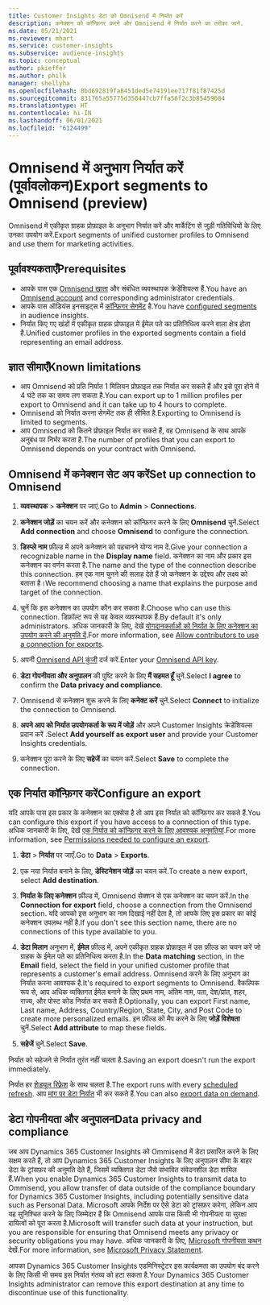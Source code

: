 ```yaml
---
title: Customer Insights डेटा को Omnisend में निर्यात करें
description: कनेक्शन को कॉन्फ़िगर करने और Omnisend में निर्यात करने का तरीका जानें.
ms.date: 05/21/2021
ms.reviewer: mhart
ms.service: customer-insights
ms.subservice: audience-insights
ms.topic: conceptual
author: pkieffer
ms.author: philk
manager: shellyha
ms.openlocfilehash: 8bd692819fa8451ded5e74191ee717f81f87425d
ms.sourcegitcommit: 831765a55775d358447cb7ffa56f2c3b85459084
ms.translationtype: HT
ms.contentlocale: hi-IN
ms.lasthandoff: 06/01/2021
ms.locfileid: "6124499"
---
```

# <a name="export-segments-to-omnisend-preview"></a><span data-ttu-id="1de57-103">Omnisend में अनुभाग निर्यात करें (पूर्वावलोकन)</span><span class="sxs-lookup"><span data-stu-id="1de57-103">Export segments to Omnisend (preview)</span></span>

<span data-ttu-id="1de57-104">Omnisend में एकीकृत ग्राहक प्रोफ़ाइल के अनुभाग निर्यात करें और मार्केटिंग सें जुड़ी गतिविधियों के लिए उनका उपयोग करें.</span><span class="sxs-lookup"><span data-stu-id="1de57-104">Export segments of unified customer profiles to Omnisend and use them for marketing activities.</span></span>

## <a name="prerequisites"></a><span data-ttu-id="1de57-105">पूर्वावश्यकताएँ</span><span class="sxs-lookup"><span data-stu-id="1de57-105">Prerequisites</span></span>

-   <span data-ttu-id="1de57-106">आपके पास एक [Omnisend खाता](https://www.omnisend.com/) और संबंधित व्यवस्थापक क्रेडेंशियल्स हैं.</span><span class="sxs-lookup"><span data-stu-id="1de57-106">You have an [Omnisend account](https://www.omnisend.com/) and corresponding administrator credentials.</span></span>
-   <span data-ttu-id="1de57-107">आपके पास ऑडियंस इनसाइट्स में [कॉन्फ़िगर सेगमेंट](segments.md) है.</span><span class="sxs-lookup"><span data-stu-id="1de57-107">You have [configured segments](segments.md) in audience insights.</span></span>
-   <span data-ttu-id="1de57-108">निर्यात किए गए खंडों में एकीकृत ग्राहक प्रोफाइल में ईमेल पते का प्रतिनिधित्व करने वाला क्षेत्र होता है.</span><span class="sxs-lookup"><span data-stu-id="1de57-108">Unified customer profiles in the exported segments contain a field representing an email address.</span></span>

## <a name="known-limitations"></a><span data-ttu-id="1de57-109">ज्ञात सीमाएँ</span><span class="sxs-lookup"><span data-stu-id="1de57-109">Known limitations</span></span>

- <span data-ttu-id="1de57-110">आप Omnisend को प्रति निर्यात 1 मिलियन प्रोफ़ाइल तक निर्यात कर सकते हैं और इसे पूरा होने में 4 घंटे तक का समय लग सकता है.</span><span class="sxs-lookup"><span data-stu-id="1de57-110">You can export up to 1 million profiles per export to Omnisend and it can take up to 4 hours to complete.</span></span>
- <span data-ttu-id="1de57-111">Omnisend को निर्यात करना सेगमेंट तक ही सीमित है.</span><span class="sxs-lookup"><span data-stu-id="1de57-111">Exporting to Omnisend is limited to segments.</span></span>
- <span data-ttu-id="1de57-112">आप Omnisend को कितने प्रोफ़ाइल निर्यात कर सकते हैं, वह Omnisend के साथ आपके अनुबंध पर निर्भर करता है.</span><span class="sxs-lookup"><span data-stu-id="1de57-112">The number of profiles that you can export to Omnisend depends on your contract with Omnisend.</span></span>

## <a name="set-up-connection-to-omnisend"></a><span data-ttu-id="1de57-113">Omnisend में कनेक्शन सेट अप करें</span><span class="sxs-lookup"><span data-stu-id="1de57-113">Set up connection to Omnisend</span></span>

1. <span data-ttu-id="1de57-114">**व्यवस्थापक** > **कनेक्शन** पर जाएं.</span><span class="sxs-lookup"><span data-stu-id="1de57-114">Go to **Admin** > **Connections**.</span></span>

1. <span data-ttu-id="1de57-115">**कनेक्शन जोड़ें** का चयन करें और कनेक्शन को कॉन्फ़िगर करने के लिए **Omnisend** चुनें.</span><span class="sxs-lookup"><span data-stu-id="1de57-115">Select **Add connection** and choose **Omnisend** to configure the connection.</span></span>

1. <span data-ttu-id="1de57-116">**डिस्प्ले नाम** फ़ील्ड में अपने कनेक्शन को पहचानने योग्य नाम दें.</span><span class="sxs-lookup"><span data-stu-id="1de57-116">Give your connection a recognizable name in the **Display name** field.</span></span> <span data-ttu-id="1de57-117">कनेक्शन का नाम और प्रकार इस कनेक्शन का वर्णन करता है.</span><span class="sxs-lookup"><span data-stu-id="1de57-117">The name and the type of the connection describe this connection.</span></span> <span data-ttu-id="1de57-118">हम एक नाम चुनने की सलाह देते हैं जो कनेक्शन के उद्देश्य और लक्ष्य को बताता है।</span><span class="sxs-lookup"><span data-stu-id="1de57-118">We recommend choosing a name that explains the purpose and target of the connection.</span></span>

1. <span data-ttu-id="1de57-119">चुनें कि इस कनेक्शन का उपयोग कौन कर सकता है.</span><span class="sxs-lookup"><span data-stu-id="1de57-119">Choose who can use this connection.</span></span> <span data-ttu-id="1de57-120">डिफ़ॉल्ट रूप से यह केवल व्यवस्थापक हैं.</span><span class="sxs-lookup"><span data-stu-id="1de57-120">By default it's only administrators.</span></span> <span data-ttu-id="1de57-121">अधिक जानकारी के लिए, देखें [योगदानकर्ताओं को निर्यात के लिए कनेक्शन का उपयोग करने की अनुमति दें](connections.md#allow-contributors-to-use-a-connection-for-exports).</span><span class="sxs-lookup"><span data-stu-id="1de57-121">For more information, see [Allow contributors to use a connection for exports](connections.md#allow-contributors-to-use-a-connection-for-exports).</span></span>

1. <span data-ttu-id="1de57-122">अपनी [Omnisend API कुंजी](https://support.omnisend.com/en/articles/1061890-generating-api-key) दर्ज करें.</span><span class="sxs-lookup"><span data-stu-id="1de57-122">Enter your [Omnisend API key](https://support.omnisend.com/en/articles/1061890-generating-api-key).</span></span>

1. <span data-ttu-id="1de57-123">**डेटा गोपनीयता और अनुपालन** की पुष्टि करने के लिए **मैं सहमत हूँ** चुनें.</span><span class="sxs-lookup"><span data-stu-id="1de57-123">Select **I agree** to confirm the **Data privacy and compliance**.</span></span>

1. <span data-ttu-id="1de57-124">Omnisend से कनेक्शन शुरू करने के लिए **कनेक्ट करें** चुनें.</span><span class="sxs-lookup"><span data-stu-id="1de57-124">Select **Connect** to initialize the connection to Omnisend.</span></span>

1. <span data-ttu-id="1de57-125">**अपने आप को निर्यात उपयोगकर्ता के रूप में जोड़ें** और अपने Customer Insights क्रेडेंशियल्स प्रदान करें .</span><span class="sxs-lookup"><span data-stu-id="1de57-125">Select **Add yourself as export user** and provide your Customer Insights credentials.</span></span>

1. <span data-ttu-id="1de57-126">कनेक्शन पूरा करने के लिए **सहेजें** का चयन करें.</span><span class="sxs-lookup"><span data-stu-id="1de57-126">Select **Save** to complete the connection.</span></span>

## <a name="configure-an-export"></a><span data-ttu-id="1de57-127">एक निर्यात कॉन्फ़िगर करें</span><span class="sxs-lookup"><span data-stu-id="1de57-127">Configure an export</span></span>

<span data-ttu-id="1de57-128">यदि आपके पास इस प्रकार के कनेक्शन का एक्सेस है तो आप इस निर्यात को कॉन्फ़िगर कर सकते हैं.</span><span class="sxs-lookup"><span data-stu-id="1de57-128">You can configure this export if you have access to a connection of this type.</span></span> <span data-ttu-id="1de57-129">अधिक जानकारी के लिए, देखें [एक निर्यात को कॉन्फ़िगर करने के लिए आवश्यक अनुमतियां](export-destinations.md#set-up-a-new-export).</span><span class="sxs-lookup"><span data-stu-id="1de57-129">For more information, see [Permissions needed to configure an export](export-destinations.md#set-up-a-new-export).</span></span>

1. <span data-ttu-id="1de57-130">**डेटा** > **निर्यात** पर जाएँ.</span><span class="sxs-lookup"><span data-stu-id="1de57-130">Go to **Data** > **Exports**.</span></span>

1. <span data-ttu-id="1de57-131">एक नया निर्यात बनाने के लिए, **डेस्टिनेशन जोड़ें** का चयन करें.</span><span class="sxs-lookup"><span data-stu-id="1de57-131">To create a new export, select **Add destination**.</span></span>

1. <span data-ttu-id="1de57-132">**निर्यात के लिए कनेक्शन** फ़ील्ड में, Omnisend सेक्शन से एक कनेक्शन का चयन करें.</span><span class="sxs-lookup"><span data-stu-id="1de57-132">In the **Connection for export** field, choose a connection from the Omnisend section.</span></span> <span data-ttu-id="1de57-133">यदि आपको इस अनुभाग का नाम दिखाई नहीं देता है, तो आपके लिए इस प्रकार का कोई कनेक्शन उपलब्ध नहीं है.</span><span class="sxs-lookup"><span data-stu-id="1de57-133">If you don't see this section name, there are no connections of this type available to you.</span></span>

1. <span data-ttu-id="1de57-134">**डेटा मिलान** अनुभाग में, **ईमेल** फ़ील्ड में, अपने एकीकृत ग्राहक प्रोफ़ाइल में उस फ़ील्ड का चयन करें जो ग्राहक के ईमेल पते का प्रतिनिधित्व करता है.</span><span class="sxs-lookup"><span data-stu-id="1de57-134">In the **Data matching** section, in the **Email** field, select the field in your unified customer profile that represents a customer's email address.</span></span> <span data-ttu-id="1de57-135">Omnisend करने के लिए अनुभाग का निर्यात करना आवश्यक है.</span><span class="sxs-lookup"><span data-stu-id="1de57-135">It's required to export segments to Omnisend.</span></span> <span data-ttu-id="1de57-136">वैकल्पिक रूप से, आप अधिक व्यक्तिगत ईमेल बनाने के लिए प्रथम नाम, अंतिम नाम, पता, देश/प्रांत, शहर, राज्य, और पोस्ट कोड निर्यात कर सकते हैं.</span><span class="sxs-lookup"><span data-stu-id="1de57-136">Optionally, you can export First name, Last name, Address, Country/Region, State, City, and Post Code to create more personalized emails.</span></span> <span data-ttu-id="1de57-137">इन फ़ील्ड को मैप करने के लिए **जोड़ें विशेषता** चुनें.</span><span class="sxs-lookup"><span data-stu-id="1de57-137">Select **Add attribute** to map these fields.</span></span>

1. <span data-ttu-id="1de57-138">**सहेजें** चुनें.</span><span class="sxs-lookup"><span data-stu-id="1de57-138">Select **Save**.</span></span>

<span data-ttu-id="1de57-139">निर्यात को सहेजने से निर्यात तुरंत नहीं चलता है.</span><span class="sxs-lookup"><span data-stu-id="1de57-139">Saving an export doesn't run the export immediately.</span></span>

<span data-ttu-id="1de57-140">निर्यात हर [शेड्यूल रिफ़्रेश](system.md#schedule-tab) के साथ चलता है.</span><span class="sxs-lookup"><span data-stu-id="1de57-140">The export runs with every [scheduled refresh](system.md#schedule-tab).</span></span> <span data-ttu-id="1de57-141">आप [मांग पर डेटा निर्यात](export-destinations.md#run-exports-on-demand) भी कर सकते हैं.</span><span class="sxs-lookup"><span data-stu-id="1de57-141">You can also [export data on demand](export-destinations.md#run-exports-on-demand).</span></span> 


## <a name="data-privacy-and-compliance"></a><span data-ttu-id="1de57-142">डेटा गोपनीयता और अनुपालन</span><span class="sxs-lookup"><span data-stu-id="1de57-142">Data privacy and compliance</span></span>

<span data-ttu-id="1de57-143">जब आप Dynamics 365 Customer Insights को Ommisend में डेटा प्रसारित करने के लिए सक्षम करते हैं, तो आप Dynamics 365 Customer Insights के लिए अनुपालन सीमा के बाहर डेटा के ट्रांसफ़र की अनुमति देते हैं, जिसमें व्यक्तिगत डेटा जैसे संभावित संवेदनशील डेटा शामिल हैं.</span><span class="sxs-lookup"><span data-stu-id="1de57-143">When you enable Dynamics 365 Customer Insights to transmit data to Ommisend, you allow transfer of data outside of the compliance boundary for Dynamics 365 Customer Insights, including potentially sensitive data such as Personal Data.</span></span> <span data-ttu-id="1de57-144">Microsoft आपके निर्देश पर ऐसे डेटा को ट्रांसफ़र करेगा, लेकिन आप यह सुनिश्चित करने के लिए जिम्मेदार हैं कि Omnisend आपके पास किसी भी गोपनीयता या सुरक्षा दायित्वों को पूरा करता है.</span><span class="sxs-lookup"><span data-stu-id="1de57-144">Microsoft will transfer such data at your instruction, but you are responsible for ensuring that Omnisend meets any privacy or security obligations you may have.</span></span> <span data-ttu-id="1de57-145">अधिक जानकारी के लिए, [Microsoft गोपनीयता कथन](https://go.microsoft.com/fwlink/?linkid=396732) देखें.</span><span class="sxs-lookup"><span data-stu-id="1de57-145">For more information, see [Microsoft Privacy Statement](https://go.microsoft.com/fwlink/?linkid=396732).</span></span>

<span data-ttu-id="1de57-146">आपका Dynamics 365 Customer Insights एडमिनिस्ट्रेटर इस कार्यक्षमता का उपयोग बंद करने के लिए किसी भी समय इस निर्यात गंतव्य को हटा सकता है.</span><span class="sxs-lookup"><span data-stu-id="1de57-146">Your Dynamics 365 Customer Insights administrator can remove this export destination at any time to discontinue use of this functionality.</span></span>

